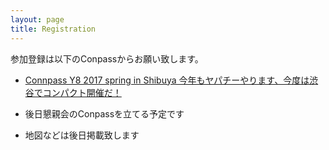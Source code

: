 ```yaml
---
layout: page
title: Registration
---
```


参加登録は以下のConpassからお願い致します。

- [Connpass Y8 2017 spring in Shibuya 今年もヤパチーやります、今度は渋谷でコンパクト開催だ！](https://connpass.com/event/56340/)


- 後日懇親会のConpassを立てる予定です
- 地図などは後日掲載致します